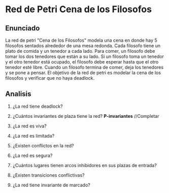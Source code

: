 # Red de Petri Cena de los Filosofos

## Enunciado
La red de petri "Cena de los Filosofos" modela una cena en donde hay 5 filosofos sentados alrededor de una mesa redonda. Cada filosofo tiene un plato de comida y un tenedor a cada lado. Para comer, un filosofo debe tomar los dos tenedores que están a su lado. Si un filosofo toma un tenedor y el otro tenedor está ocupado, el filosofo debe esperar hasta que el otro tenedor esté libre. Cuando un filosofo termina de comer, deja los tenedores y se pone a pensar. El objetivo de la red de petri es modelar la cena de los filosofos y verificar que no haya deadlock.

## Analisis

1. ¿La red tiene deadlock?

2. ¿Cuántos invariantes de plaza tiene la red?
**P-invariantes**
//Completar

3. ¿La red es viva?

4. ¿La red es limitada?

5. ¿Existen conflictos en la red?

6. ¿La red es segura?

7. ¿Cuántos lugares tienen arcos inhibidores en sus plazas de entrada?

8. ¿Existen transiciones conflictivas?

9. ¿La red tiene invariante de marcado?
